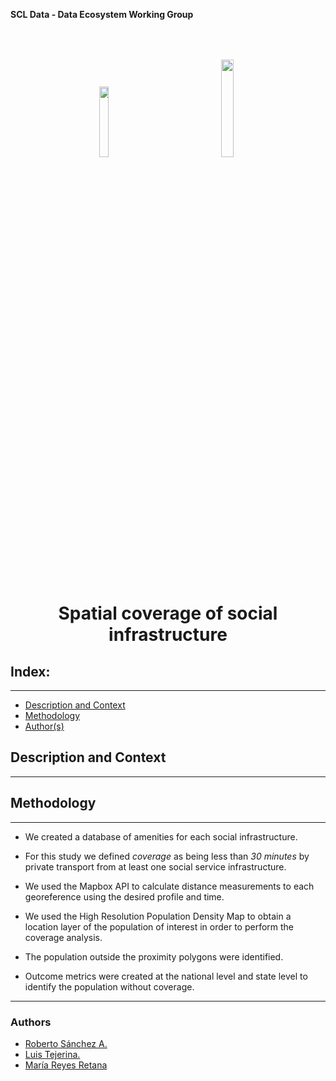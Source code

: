 **SCL Data - Data Ecosystem Working Group**


<center>
<p float="left">
  <img src="https://scldata.iadb.org/assets/iadb-7779368a000004449beca0d4fc6f116cc0617572d549edf2ae491e9a17f63778.png" width="17%" style="margin:50px 50px">
  <img src="https://upload.wikimedia.org/wikipedia/commons/thumb/1/1f/Mapbox_logo_2019.svg/1200px-Mapbox_logo_2019.svg.png" width="20%" style="margin:50px 50px">
</p>
</center>

<h1 align="center"> Spatial coverage of social infrastructure  </h1>


## Index:
--- 
- [Description and Context](#description-and-context)
- [Methodology](#methodology)
- [Author(s)](#authors)


## Description and Context
---


## Methodology
---

-	We created a database of amenities for each social infrastructure.

- For this study we defined *coverage* as being less than *30 minutes* by private transport from at least one social service infrastructure. 

-	We used the Mapbox API to calculate distance measurements to each georeference using the desired profile and time. 

- We used the High Resolution Population Density Map to obtain a location layer of the population of interest in order to perform the coverage analysis.

- The population outside the proximity polygons were identified. 

-	Outcome metrics were created at the national level and state level to identify the population without coverage.

---


### Authors
- [Roberto Sánchez A.](https://github.com/rsanchezavalos)
- [Luis Tejerina.](https://github.com/luistejerina)
- [María Reyes Retana](https://github.com/mariarrt94)